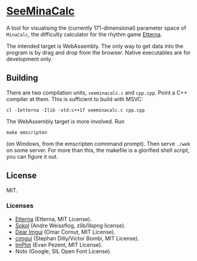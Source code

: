 # [SeeMinaCalc](https://seeminacalc.glitch.me/)

A tool for visualising the (currently 171-dimensional) parameter space of `MinaCalc`, the difficulty calculator for the rhythm game [Etterna](https://github.com/etternagame/etterna). 

The intended target is WebAssembly. The only way to get data into the program is by drag and drop from the browser. Native executables are for development only.

## Building

There are two compilation units, `seeminacalc.c` and `cpp.cpp`. Point a C++ compiler at them. This is sufficient to build with MSVC:

```
cl -Ietterna -Ilib -std:c++17 seeminacalc.c cpp.cpp  
```

The WebAssembly target is more involved. Run 

```
make emscripten
```

(on Windows, from the emscripten comnmand prompt). Then serve `./web` on some server. For more than this, the makefile is a glorified shell script, you can figure it out.

## License

MIT.

### Licenses

- [Etterna](https://github.com/etternagame/etterna) (Etterna, MIT License).
- [Sokol](https://github.com/floooh/sokol) (Andre Weissflog, zlib/libpng license). 
- [Dear Imgui](https://github.com/ocornut/imgui) (Omar Cornut, MIT License). 
- [cimgui](https://github.com/cimgui/cimgui) (Stephan Dilly/Victor Bombi, MIT License).
- [ImPlot](https://github.com/epezent/implot) (Evan Pezent, MIT License).
- Noto (Google, SIL Open Font License).
